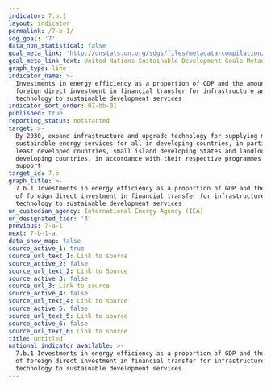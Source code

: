 ```yaml
---
indicator: 7.b.1
layout: indicator
permalink: /7-b-1/
sdg_goal: '7'
data_non_statistical: false
goal_meta_link: 'http://unstats.un.org/sdgs/files/metadata-compilation/Metadata-Goal-7.pdf'
goal_meta_link_text: United Nations Sustainable Development Goals Metadata (PDF 4.0 MB)
graph_type: line
indicator_name: >-
  Investments in energy efficiency as a proportion of GDP and the amount of
  foreign direct investment in financial transfer for infrastructure and
  technology to sustainable development services
indicator_sort_order: 07-bb-01
published: true
reporting_status: notstarted
target: >-
  By 2030, expand infrastructure and upgrade technology for supplying modern and
  sustainable energy services for all in developing countries, in particular
  least developed countries, small island developing States and landlocked
  developing countries, in accordance with their respective programmes of
  support
target_id: 7.b
graph_title: >-
  7.b.1 Investments in energy efficiency as a proportion of GDP and the amount
  of foreign direct investment in financial transfer for infrastructure and
  technology to sustainable development services
un_custodian_agency: International Energy Agency (IEA)
un_designated_tier: '3'
previous: 7-a-1
next: 7-b-1-a
data_show_map: false
source_active_1: true
source_url_text_1: Link to source
source_active_2: false
source_url_text_2: Link to Source
source_active_3: false
source_url_3: Link to source
source_active_4: false
source_url_text_4: Link to source
source_active_5: false
source_url_text_5: Link to source
source_active_6: false
source_url_text_6: Link to source
title: Untitled
national_indicator_available: >-
  7.b.1 Investments in energy efficiency as a proportion of GDP and the amount
  of foreign direct investment in financial transfer for infrastructure and
  technology to sustainable development services
---
```

